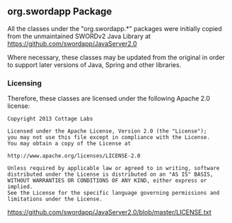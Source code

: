
## org.swordapp Package
All the classes under the "org.swordapp.*" packages were initially copied 
from the unmaintained SWORDv2 Java Library at https://github.com/swordapp/JavaServer2.0

Where necessary, these classes may be updated from the original in order to support later
versions of Java, Spring and other libraries.

### Licensing
Therefore, these classes are licensed under the following Apache 2.0 license:

    Copyright 2013 Cottage Labs

    Licensed under the Apache License, Version 2.0 (the "License");
    you may not use this file except in compliance with the License.
    You may obtain a copy of the License at
    
    http://www.apache.org/licenses/LICENSE-2.0
    
    Unless required by applicable law or agreed to in writing, software
    distributed under the License is distributed on an "AS IS" BASIS,
    WITHOUT WARRANTIES OR CONDITIONS OF ANY KIND, either express or implied.
    See the License for the specific language governing permissions and
    limitations under the License.

https://github.com/swordapp/JavaServer2.0/blob/master/LICENSE.txt

